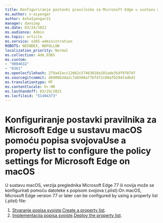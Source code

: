 ```yaml
---
title: Konfiguriranje postavki pravilnika za Microsoft Edge u sustavu macOS pomoću popisa svojova
ms.author: v-aiyengar
author: AshaIyengar21
manager: dansimp
ms.date: 03/24/2021
ms.audience: Admin
ms.topic: article
ms.service: o365-administration
ROBOTS: NOINDEX, NOFOLLOW
localization_priority: Normal
ms.collection: Adm_O365
ms.custom:
- "9004632"
- "8361"
ms.openlocfilehash: 279a42acc12662c57463010a101ade35df97074f
ms.sourcegitcommit: db908b3da2c7a6508a77bf4f2c80afb294fadbd1
ms.translationtype: MT
ms.contentlocale: hr-HR
ms.lasthandoff: 03/29/2021
ms.locfileid: "51404373"
---
```

# <a name="use-a-property-list-to-configure-the-policy-settings-for-microsoft-edge-on-macos"></a><span data-ttu-id="eda42-102">Konfiguriranje postavki pravilnika za Microsoft Edge u sustavu macOS pomoću popisa svojova</span><span class="sxs-lookup"><span data-stu-id="eda42-102">Use a property list to configure the policy settings for Microsoft Edge on macOS</span></span>

<span data-ttu-id="eda42-103">U sustavu macOS, verzija preglednika Microsoft Edge 77 ili novija može se konfigurirati pomoću datoteke s popisom svojova (.plist):</span><span class="sxs-lookup"><span data-stu-id="eda42-103">On macOS, Microsoft Edge version 77 or later can be configured by using a property list (.plist) file:</span></span>

1. <span data-ttu-id="eda42-104">[Stvaranje popisa svojste](https://go.microsoft.com/fwlink/?linkid=2134726).</span><span class="sxs-lookup"><span data-stu-id="eda42-104">[Create a property list](https://go.microsoft.com/fwlink/?linkid=2134726).</span></span>
1. <span data-ttu-id="eda42-105">[Implementacija popisa svojste](https://go.microsoft.com/fwlink/?linkid=2134727).</span><span class="sxs-lookup"><span data-stu-id="eda42-105">[Deploy the property list](https://go.microsoft.com/fwlink/?linkid=2134727).</span></span>
